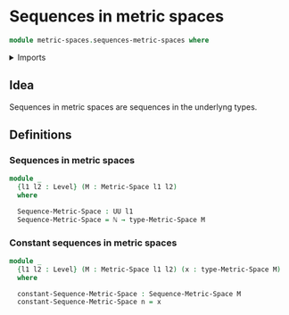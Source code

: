 # Sequences in metric spaces

```agda
module metric-spaces.sequences-metric-spaces where
```

<details><summary>Imports</summary>

```agda
open import elementary-number-theory.inequality-natural-numbers
open import elementary-number-theory.maximum-natural-numbers
open import elementary-number-theory.natural-numbers
open import elementary-number-theory.positive-rational-numbers

open import foundation.binary-relations
open import foundation.cartesian-product-types
open import foundation.dependent-pair-types
open import foundation.identity-types
open import foundation.propositions
open import foundation.sets
open import foundation.transport-along-identifications
open import foundation.universe-levels

open import metric-spaces.metric-spaces
open import metric-spaces.neighbourhood-relations
```

</details>

## Idea

Sequences in metric spaces are sequences in the underlyng types.

## Definitions

### Sequences in metric spaces

```agda
module _
  {l1 l2 : Level} (M : Metric-Space l1 l2)
  where

  Sequence-Metric-Space : UU l1
  Sequence-Metric-Space = ℕ → type-Metric-Space M
```

### Constant sequences in metric spaces

```agda
module _
  {l1 l2 : Level} (M : Metric-Space l1 l2) (x : type-Metric-Space M)
  where

  constant-Sequence-Metric-Space : Sequence-Metric-Space M
  constant-Sequence-Metric-Space n = x
```
